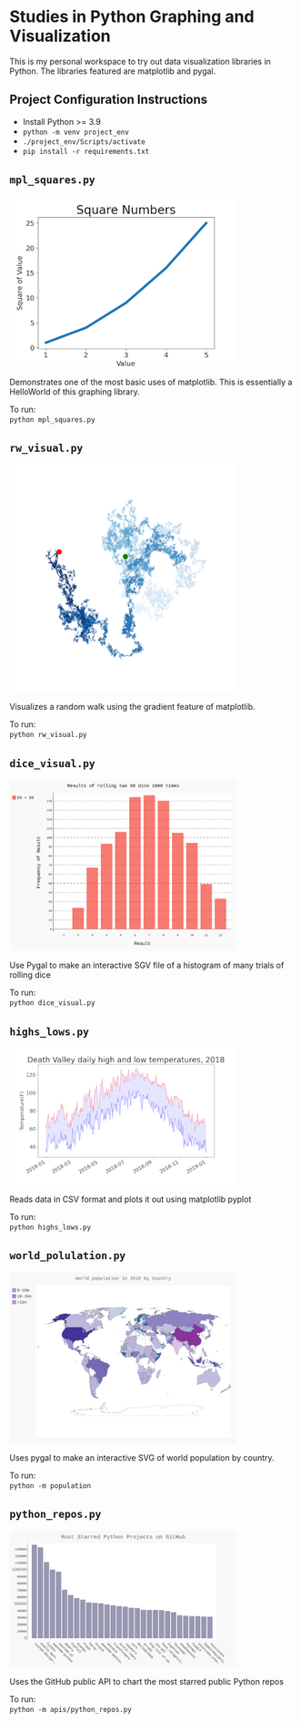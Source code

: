 # Studies in Python Graphing and Visualization
This is my personal workspace to try out data visualization libraries
in Python. The libraries featured are matplotlib and pygal.

## Project Configuration Instructions
- Install Python >= 3.9
- `python -m venv project_env`
- `./project_env/Scripts/activate`
- `pip install -r requirements.txt`


## `mpl_squares.py`

![screenshot](docs/mpl_squares.png)

Demonstrates one of the most basic uses of matplotlib. This is essentially
a HelloWorld of this graphing library.  

To run:  
`python mpl_squares.py`


## `rw_visual.py`

![screenshot](docs/rw_visual.png)

Visualizes a random walk using the gradient feature of matplotlib.  
  
To run:  
`python rw_visual.py`


## `dice_visual.py`

<img src="docs/dice_visual.svg" width="400">

Use Pygal to make an interactive SGV file of a histogram
of many trials of rolling dice

To run:  
`python dice_visual.py`


## `highs_lows.py`

![screenshot](docs/highs_lows.png)

Reads data in CSV format and plots it out using matplotlib pyplot

To run:  
`python highs_lows.py`


## `world_polulation.py`

<img src="docs/world_population.svg" width="400">

Uses pygal to make an interactive SVG of world population by country.

To run:  
`python -m population`


## `python_repos.py`

<img src="docs/python_repos.svg" width="400">

Uses the GitHub public API to chart the most starred public Python repos

To run:  
`python -m apis/python_repos.py`